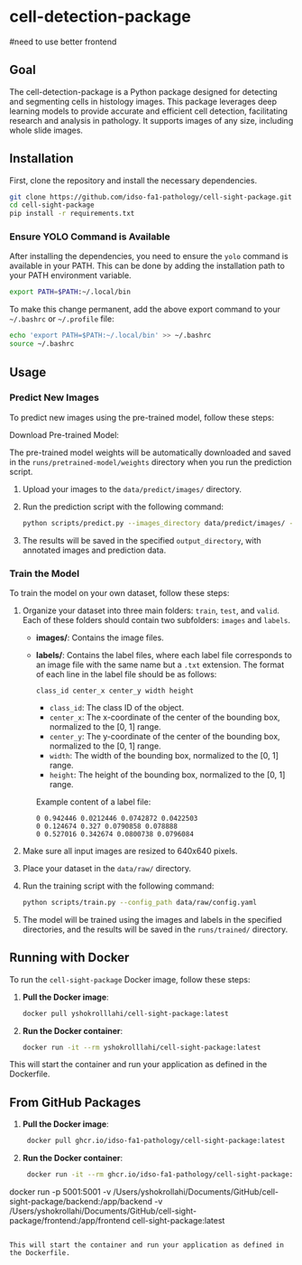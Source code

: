 
# cell-detection-package

#need to use better frontend

## Goal

The cell-detection-package is a Python package designed for detecting and segmenting cells in histology images. This package leverages deep learning models to provide accurate and efficient cell detection, facilitating research and analysis in pathology. It supports images of any size, including whole slide images.

## Installation

First, clone the repository and install the necessary dependencies.

```bash
git clone https://github.com/idso-fa1-pathology/cell-sight-package.git
cd cell-sight-package
pip install -r requirements.txt
```

### Ensure YOLO Command is Available

After installing the dependencies, you need to ensure the `yolo` command is available in your PATH. This can be done by adding the installation path to your PATH environment variable.

```bash
export PATH=$PATH:~/.local/bin
```

To make this change permanent, add the above export command to your `~/.bashrc` or `~/.profile` file:

```bash
echo 'export PATH=$PATH:~/.local/bin' >> ~/.bashrc
source ~/.bashrc
```

## Usage

### Predict New Images
To predict new images using the pre-trained model, follow these steps:

Download Pre-trained Model:

The pre-trained model weights will be automatically downloaded and saved in the `runs/pretrained-model/weights` directory when you run the prediction script.

1. Upload your images to the `data/predict/images/` directory.

2. Run the prediction script with the following command:
    ```bash
    python scripts/predict.py --images_directory data/predict/images/ --output_directory runs/predict/
    ```

3. The results will be saved in the specified `output_directory`, with annotated images and prediction data.

### Train the Model

To train the model on your own dataset, follow these steps:

1. Organize your dataset into three main folders: `train`, `test`, and `valid`. Each of these folders should contain two subfolders: `images` and `labels`.
    - **images/**: Contains the image files.
    - **labels/**: Contains the label files, where each label file corresponds to an image file with the same name but a `.txt` extension. The format of each line in the label file should be as follows:
        ```
        class_id center_x center_y width height
        ```
        - `class_id`: The class ID of the object.
        - `center_x`: The x-coordinate of the center of the bounding box, normalized to the [0, 1] range.
        - `center_y`: The y-coordinate of the center of the bounding box, normalized to the [0, 1] range.
        - `width`: The width of the bounding box, normalized to the [0, 1] range.
        - `height`: The height of the bounding box, normalized to the [0, 1] range.

        Example content of a label file:
        ```
        0 0.942446 0.0212446 0.0742872 0.0422503
        0 0.124674 0.327 0.0790858 0.078888
        0 0.527016 0.342674 0.0800738 0.0796084
        ```

2. Make sure all input images are resized to 640x640 pixels.

3. Place your dataset in the `data/raw/` directory.

4. Run the training script with the following command:
    ```bash
    python scripts/train.py --config_path data/raw/config.yaml
    ```

5. The model will be trained using the images and labels in the specified directories, and the results will be saved in the `runs/trained/` directory.

## Running with Docker

To run the `cell-sight-package` Docker image, follow these steps:

1. **Pull the Docker image**:

   ```bash
   docker pull yshokrolllahi/cell-sight-package:latest
   ```

2. **Run the Docker container**:

   ```bash
   docker run -it --rm yshokrolllahi/cell-sight-package:latest
   ```

This will start the container and run your application as defined in the Dockerfile.

## From GitHub Packages

1. **Pull the Docker image**:

   ```bash
    docker pull ghcr.io/idso-fa1-pathology/cell-sight-package:latest
   ```

2. **Run the Docker container**:

   ```bash
    docker run -it --rm ghcr.io/idso-fa1-pathology/cell-sight-package:latest

docker run -p 5001:5001 -v /Users/yshokrollahi/Documents/GitHub/cell-sight-package/backend:/app/backend -v /Users/yshokrollahi/Documents/GitHub/cell-sight-package/frontend:/app/frontend cell-sight-package:latest


   ```

This will start the container and run your application as defined in the Dockerfile.
